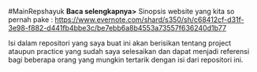 #MainRepshayuk
**Baca selengkapnya>**
Sinopsis website yang kita so pernah pake : https://www.evernote.com/shard/s350/sh/c68412cf-d31f-3e98-f882-d441fb4bbe3c/be7ebb6a8b4553a73557f636240d1b77

Isi dalam repositori yang saya buat ini akan berisikan tentang project ataupun practice
yang sudah saya selesaikan dan dapat menjadi referensi bagi beberapa orang yang mungkin tertarik
dengan isi dari repositori ini.
